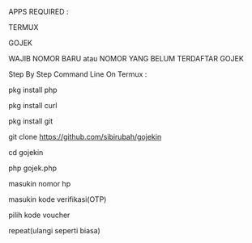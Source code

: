 APPS REQUIRED :

TERMUX

GOJEK

WAJIB NOMOR BARU atau NOMOR YANG BELUM TERDAFTAR GOJEK

Step By Step Command Line On Termux :

pkg install php

pkg install curl

pkg install git

git clone https://github.com/sibirubah/gojekin

cd gojekin

php gojek.php

masukin nomor hp

masukin kode verifikasi(OTP)

pilih kode voucher

repeat(ulangi seperti biasa)
